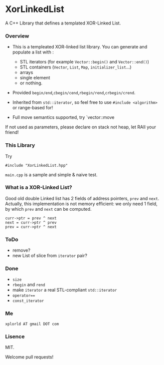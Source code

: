 # XorLinkedList
A C++ Library that defines a templated XOR-Linked List.

### Overview

- This is a templeated XOR-linked list library. You can generate and populate a list with :
	- STL iterators (for example `Vector::begin()` and `Vector::end()`)
	- STL containers (`Vector`, `List`, `Map`, `initializer_list`...)
	- arrays
	- single element
	- or nothing.

- Provided `begin/end`,`cbegin/cend`,`rbegin/rend`,`crbegin/crend`.
- Inherited from `std::iterator`, so feel free to use `#include <algorithm>` or range-based for!
- Full move semantics supported, try `vector::move


If not used as parameters, please declare on stack not heap, let RAII your friend!

### This Library

Try

	#include "XorLinkedList.hpp"

`main.cpp` is a sample and simple & naive test.

### What is a XOR-Linked List?

Good old double Linked list has 2 fields of address pointers, `prev` and `next`. Actually, this implementation is not memory efficient: we only need 1 field, by which  `prev` and `next` can be computed.

	curr->ptr = prev ^ next
	next = curr->ptr ^ prev 
	prev = curr->ptr ^ next 


### ToDo

- remove?
- new List of slice from `iterator` pair?

### Done

- `size`
- `rbegin` and `rend`
- make `iterator` a real STL-compliant `std::iterator`
- `operator==`
- `const_iterator` 

### Me

`xplorld AT gmail DOT com`

### Lisence
MIT.

Welcome pull requests!